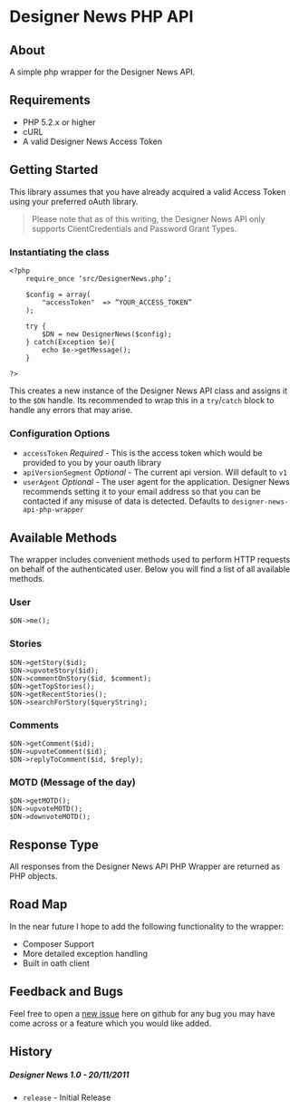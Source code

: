 # Designer News PHP API

## About

A simple php wrapper for the Designer News API.


## Requirements

* PHP 5.2.x or higher
* cURL
* A valid Designer News Access Token

## Getting Started

This library assumes that you have already acquired a valid Access Token using your preferred oAuth library.

>Please note that as of this writing, the Designer News API only supports ClientCredentials and Password Grant Types.

### Instantiating the class

	<?php
	    require_once ‘src/DesignerNews.php’;

		$config = array(
			"accessToken"  => “YOUR_ACCESS_TOKEN”
		);

		try {
			$DN = new DesignerNews($config);
		} catch(Exception $e){
			echo $e->getMessage();
		}

	?>

This creates a new instance of the Designer News API class and assigns it to the `$DN` handle. Its recommended to wrap this in a `try`/`catch` block to handle any errors that may arise.

### Configuration Options
* `accessToken` *Required* - This is the access token which would be provided to you by your oauth library
* `apiVersionSegment` *Optional* - The current api version. Will default to `v1`
* `userAgent` *Optional* - The user agent for the application. Designer News recommends setting it to your email address so that you can be contacted if any misuse of data is detected. Defaults to `designer-news-api-php-wrapper`

## Available Methods

The wrapper includes convenient methods used to perform HTTP requests on behalf of the authenticated user. Below you will find a list of all available methods.

### User
	$DN->me();

### Stories
	$DN->getStory($id);
	$DN->upvoteStory($id);
	$DN->commentOnStory($id, $comment);
	$DN->getTopStories();
	$DN->getRecentStories();
	$DN->searchForStory($queryString);

### Comments
	$DN->getComment($id);
	$DN->upvoteComment($id);
	$DN->replyToComment($id, $reply);

### MOTD (Message of the day)
	$DN->getMOTD();
	$DN->upvoteMOTD();
	$DN->downvoteMOTD();


## Response Type
All responses from the Designer News API PHP Wrapper are returned as PHP objects.

## Road Map

In the near future I hope to add the following functionality to the wrapper:

* Composer Support
* More detailed exception handling
* Built in oath client

## Feedback and Bugs

Feel free to open a [new issue](https://github.com/Ghosh/DesignerNews-PHP-API/issues) here on github for any bug you may have come across or a feature which you would like added.

## History

##### Designer News 1.0 - 20/11/2011
* `release` - Initial Release
